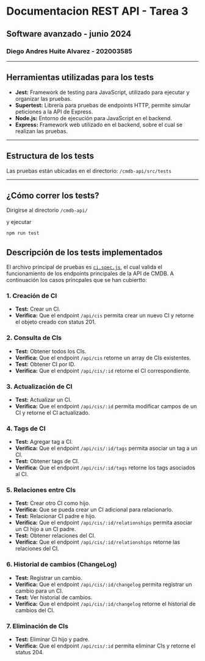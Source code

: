 # Documentacion REST API - Tarea 3
## Software avanzado - junio 2024
### Diego Andres Huite Alvarez - 202003585
---

## Herramientas utilizadas para los tests

- **Jest:** Framework de testing para JavaScript, utilizado para ejecutar y organizar las pruebas.
- **Supertest:** Librería para pruebas de endpoints HTTP, permite simular peticiones a la API de Express.
- **Node.js:** Entorno de ejecución para JavaScript en el backend.
- **Express:** Framework web utilizado en el backend, sobre el cual se realizan las pruebas.

---
## Estructura de los tests

Las pruebas están ubicadas en el directorio:
`/cmdb-api/src/tests`

---

## ¿Cómo correr los tests?

Dirigirse al directorio
`/cmdb-api/`

y ejecutar

```bash
npm run test
```

## Descripción de los tests implementados

El archivo principal de pruebas es [`ci.spec.js`](../../cmdb-api/src/tests/ci.spec.js), el cual valida el funcionamiento de los endpoints principales de la API de CMDB. A continuación los casos princpales que se han cubiertto:

### 1. Creación de CI
- **Test:** Crear un CI.
- **Verifica:** Que el endpoint `/api/cis` permita crear un nuevo CI y retorne el objeto creado con status 201.

### 2. Consulta de CIs
- **Test:** Obtener todos los CIs.
- **Verifica:** Que el endpoint `/api/cis` retorne un array de CIs existentes.
- **Test:** Obtener CI por ID.
- **Verifica:** Que el endpoint `/api/cis/:id` retorne el CI correspondiente.

### 3. Actualización de CI
- **Test:** Actualizar un CI.
- **Verifica:** Que el endpoint `/api/cis/:id` permita modificar campos de un CI y retorne el CI actualizado.

### 4. Tags de CI
- **Test:** Agregar tag a CI.
- **Verifica:** Que el endpoint `/api/cis/:id/tags` permita asociar un tag a un CI.
- **Test:** Obtener tags de CI.
- **Verifica:** Que el endpoint `/api/cis/:id/tags` retorne los tags asociados al CI.

### 5. Relaciones entre CIs
- **Test:** Crear otro CI como hijo.
- **Verifica:** Que se pueda crear un CI adicional para relacionarlo.
- **Test:** Relacionar CI padre e hijo.
- **Verifica:** Que el endpoint `/api/cis/:id/relationships` permita asociar un CI hijo a un CI padre.
- **Test:** Obtener relaciones del CI.
- **Verifica:** Que el endpoint `/api/cis/:id/relationships` retorne las relaciones del CI.

### 6. Historial de cambios (ChangeLog)
- **Test:** Registrar un cambio.
- **Verifica:** Que el endpoint `/api/cis/:id/changelog` permita registrar un cambio para un CI.
- **Test:** Ver historial de cambios.
- **Verifica:** Que el endpoint `/api/cis/:id/changelog` retorne el historial de cambios del CI.

### 7. Eliminación de CIs
- **Test:** Eliminar CI hijo y padre.
- **Verifica:** Que el endpoint `/api/cis/:id` permita eliminar CIs y retorne el status 204.

